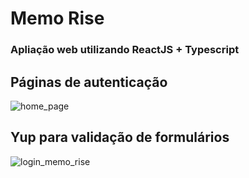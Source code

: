 # Memo Rise

### Apliação web utilizando ReactJS + Typescript

## Páginas de autenticação
![home_page](https://user-images.githubusercontent.com/68500665/115796115-a18a6680-a3a7-11eb-8c57-4ebe5c9d9a81.gif)

## Yup para validação de formulários

![login_memo_rise](https://user-images.githubusercontent.com/68500665/115795987-5a03da80-a3a7-11eb-9ed3-77560652eec7.gif)

